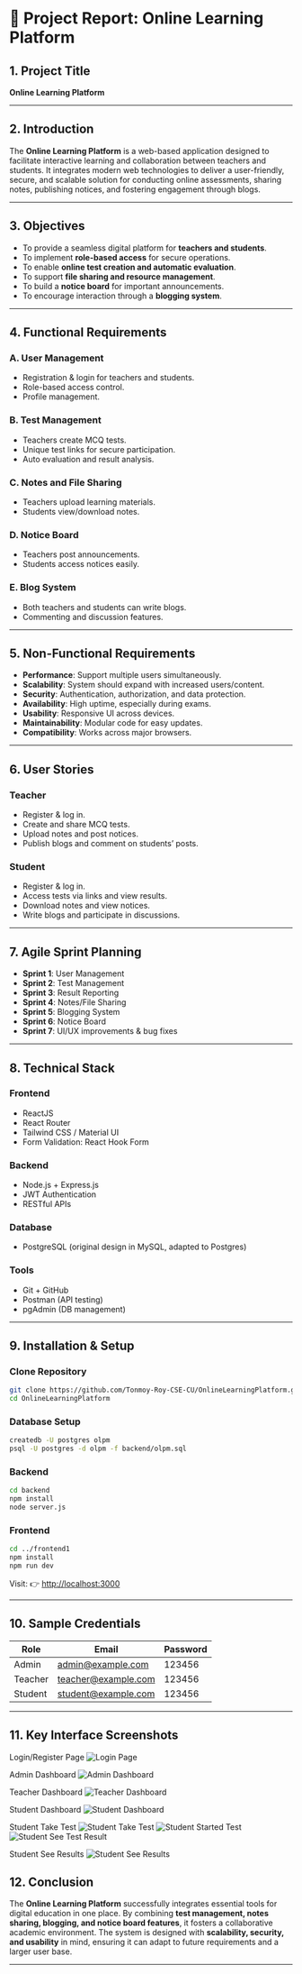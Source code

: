 # 📑 Project Report: Online Learning Platform

## 1. Project Title

**Online Learning Platform**

---

## 2. Introduction

The **Online Learning Platform** is a web-based application designed to facilitate interactive learning and collaboration between teachers and students. It integrates modern web technologies to deliver a user-friendly, secure, and scalable solution for conducting online assessments, sharing notes, publishing notices, and fostering engagement through blogs.

---

## 3. Objectives

* To provide a seamless digital platform for **teachers and students**.
* To implement **role-based access** for secure operations.
* To enable **online test creation and automatic evaluation**.
* To support **file sharing and resource management**.
* To build a **notice board** for important announcements.
* To encourage interaction through a **blogging system**.

---

## 4. Functional Requirements

### A. User Management

* Registration & login for teachers and students.
* Role-based access control.
* Profile management.

### B. Test Management

* Teachers create MCQ tests.
* Unique test links for secure participation.
* Auto evaluation and result analysis.

### C. Notes and File Sharing

* Teachers upload learning materials.
* Students view/download notes.

### D. Notice Board

* Teachers post announcements.
* Students access notices easily.

### E. Blog System

* Both teachers and students can write blogs.
* Commenting and discussion features.

---

## 5. Non-Functional Requirements

* **Performance**: Support multiple users simultaneously.
* **Scalability**: System should expand with increased users/content.
* **Security**: Authentication, authorization, and data protection.
* **Availability**: High uptime, especially during exams.
* **Usability**: Responsive UI across devices.
* **Maintainability**: Modular code for easy updates.
* **Compatibility**: Works across major browsers.

---

## 6. User Stories

### Teacher

* Register & log in.
* Create and share MCQ tests.
* Upload notes and post notices.
* Publish blogs and comment on students’ posts.

### Student

* Register & log in.
* Access tests via links and view results.
* Download notes and view notices.
* Write blogs and participate in discussions.

---

## 7. Agile Sprint Planning

* **Sprint 1**: User Management
* **Sprint 2**: Test Management
* **Sprint 3**: Result Reporting
* **Sprint 4**: Notes/File Sharing
* **Sprint 5**: Blogging System
* **Sprint 6**: Notice Board
* **Sprint 7**: UI/UX improvements & bug fixes

---

## 8. Technical Stack

### Frontend

* ReactJS
* React Router
* Tailwind CSS / Material UI
* Form Validation: React Hook Form

### Backend

* Node.js + Express.js
* JWT Authentication
* RESTful APIs

### Database

* PostgreSQL (original design in MySQL, adapted to Postgres)

### Tools

* Git + GitHub
* Postman (API testing)
* pgAdmin (DB management)

---

## 9. Installation & Setup

### Clone Repository

```bash
git clone https://github.com/Tonmoy-Roy-CSE-CU/OnlineLearningPlatform.git
cd OnlineLearningPlatform
```

### Database Setup

```bash
createdb -U postgres olpm
psql -U postgres -d olpm -f backend/olpm.sql
```

### Backend

```bash
cd backend
npm install
node server.js
```

### Frontend

```bash
cd ../frontend1
npm install
npm run dev
```

Visit: 👉 [http://localhost:3000](http://localhost:3000)

---

## 10. Sample Credentials

| Role    | Email                                             | Password |
| ------- | ------------------------------------------------- | -------- |
| Admin   | [admin@example.com](mailto:admin@example.com)     | 123456   |
| Teacher | [teacher@example.com](mailto:teacher@example.com) | 123456   |
| Student | [student@example.com](mailto:student@example.com) | 123456   |

---


## 11. Key Interface Screenshots

Login/Register Page
![Login Page](Images/Sign%20in%20Register.png)

Admin Dashboard
![Admin Dashboard](Images/admin_dashboard.png)

Teacher Dashboard
![Teacher Dashboard](Images/teacher_dashboard.png)

Student Dashboard
![Student Dashboard](Images/student_dashboard.png)

Student Take Test
![Student Take Test](Images/student_take-test.png)
![Student Started Test](Images/student_started-test.png)
![Student See Test Result](Images/student_see-test-result.png)

Student See Results
![Student See Results](Images/student_see-results.png)

## 12. Conclusion

The **Online Learning Platform** successfully integrates essential tools for digital education in one place. By combining **test management, notes sharing, blogging, and notice board features**, it fosters a collaborative academic environment. The system is designed with **scalability, security, and usability** in mind, ensuring it can adapt to future requirements and a larger user base.

---

